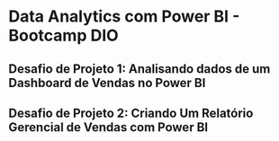 # Data Analytics com Power BI - Bootcamp DIO

## Desafio de Projeto 1: Analisando dados de um Dashboard de Vendas no Power BI
## Desafio de Projeto 2: Criando Um Relatório Gerencial de Vendas com Power BI
